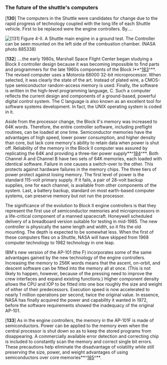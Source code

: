 ### The future of the shuttle's computers

\[**130**\] The computers in the Shuttle were candidates for change due
to the rapid progress of technology coupled with the long life of each
Shuttle vehicle. First to be replaced were the engine controllers.
By....

![\[**131**\] Figure 4-II. A Shuttle main engine in a ground test. The Controller
can be seen mounted on the left side of the combustion chamber. (NASA
photo 885338)](images/p131.jpg)

\[**132**\] ....the early 1980s, Marshall Space Flight Center began
studying a Block II controller design because it was becoming impossible
to find parts and programmers for the late 1960s components of the Block
I**^[183](Source4.html)^**. The revised computer uses a Motorola 68000
32-bit microprocessor. When selected, it was clearly the state of the
art. Instead of plated wire, a CMOS-type semiconductor random-access
memory is used. Finally, the software is written in the high-level
programming language, C. Such a computer reflects the current design and
components of a ground-based, powerful digital control system. The C
language is also known as an excellent tool for software systems
development. In fact, the UNIX operating system is coded in it.

Aside from the processor change, the Block II's memory was increased to
64K words. Therefore, the entire controller software, including
preflight routines, can be loaded at one time. Semiconductor memories
have the advantages of high speed, lower power consumption, and higher
density than core, but lack core memory's ability to retain data when
power is shut off. Reliability of the memory in the Block II computer
was assured by replicating the 64K and providing a three-tier power
supply**^[184](Source4.html)^**. Both Channel A and Channel B have two
sets of 64K memories, each loaded with identical software. Failure in
one causes a switch-over to the other. This protects against hardware
failures in the memory chips. The three tiers of power protect against
losing memory. The first level of power is the standard 115-volt primary
supply. If it fails, a pair of 28-volt backup supplies, one for each
channel, is available from other components of the system. Last, a
battery backup, standard on most earth-based computer systems, can
preserve memory but not run the processor.

The significance of the evolution to Block II engine controllers is that
they represent the first use of semiconductor memories and
microprocessors in a life-critical component of a manned spacecraft.
Honeywell scheduled delivery of a breadboard version suitable for
testing in mid-1985. The new controller is physically the same length
and width, so it fits the old mounting. The depth is expected to be
somewhat less. When the first of these computers flies on a Shuttle,
NASA will have skipped from 1968 computer technology to 1982 technology
in one leap.

IBM's new version of the AP-101 (the F) incorporates some of the same
advantages gained by the new technology of the engine controllers.
Increasing the memory to 256K words means that the ascent, on-orbit, and
descent software can be fitted into the memory all at once. (This is not
likely to happen, however, because of the pressing need to improve the
crew interfaces and expand existing functions.) Higher component density
allows the CPU and IOP to be fitted into one box roughly the size and
weight of either of their predecessors. Execution speed is now
accelerated to nearly 1 million operations per second, twice the
original value. In essence, NASA has finally acquired the power and
capability it wanted in 1972, before the software requirements showed
the inadequacy of the original AP-101.

\[**133**\] As in the engine controllers, the memory in the AP-101F is
made of semiconductors. Power can be applied to the memory even when the
central processor is shut down so as to keep the stored programs from
disappearing. A commercially available error detection and correcting
chip is included to constantly scan the memory and correct single bit
errors. These precautions help eliminate the disadvantage of volatility
while still preserving the size, power, and weight advantages of using
semiconductors over core memories**^[185](Source4.html)^**.
